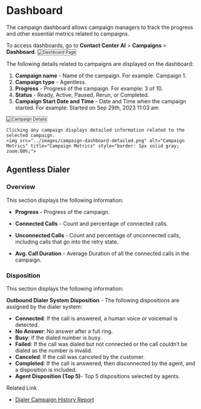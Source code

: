 # Dashboard

The campaign dashboard allows campaign managers to track the progress and other essential metrics related to campaigns.

To access dashboards, go to **Contact Center AI** > **Campaigns** > **Dashboard**.
<img src="../images/dashboard-main-page.png" alt="Dashboard Page" title="Dashboard Page" style="border: 1px solid gray; zoom:80%;">

The following details related to campaigns are displayed on the dashboard:

1. **Campaign name** - Name of the campaign. For example: Campaign 1.
2. **Campaign type** - Agentless.
3. **Progress** - Progress of the campaign. For example: 3 of 10.
4. **Status** - Ready, Active, Paused, Rerun, or Completed.
5. **Campaign Start Date and Time** - Date and Time when the campaign started. For example: Started on Sep 29th, 2023 11:03 am
<img src="../images/campaign-details-dashboard.png" alt="Campaign Details" title="Campaign Details" style="border: 1px solid gray; zoom:80%;">

    Clicking any campaign displays detailed information related to the selected campaign.
    <img src="../images/campaign-dashboard-detailed.png" alt="Campaign Metrics" title="Campaign Metrics" style="border: 1px solid gray; zoom:80%;">

## Agentless Dialer

### Overview

This section displays the following information:

* **Progress** - Progress of the campaign.

* **Connected Calls** - Count and percentage of connected calls.

* **Unconnected Calls** - Count and percentage of unconnected calls, including calls that go into the retry state.

* **Avg. Call Duration** - Average Duration of all the connected calls in the campaign.

### Disposition

This section displays the following information:

**Outbound Dialer System Disposition** - The following dispositions are assigned by the dialer system:

* **Connected**: If the call is answered, a human voice or voicemail is detected.
* **No Answer**: No answer after a full ring.
* **Busy**: If the dialed number is busy.
* **Failed**: If the call was dialed but not connected or the call couldn’t be dialed as the number is invalid.
* **Canceled**: If the call was canceled by the customer.
* **Completed**: If the call is answered, then disconnected by the agent, and a disposition is included.
* **Agent Disposition (Top 5)**- Top 5 dispositions selected by agents.

Related Link

* [Dialer Campaign History Report](../../../analytics/contact-center/reports/dialer-campaign-history-report.md)
